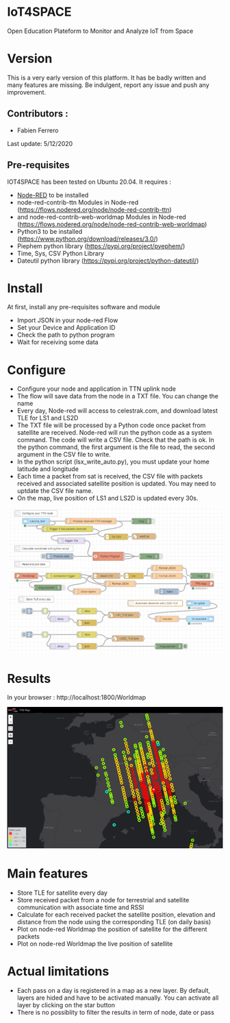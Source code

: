 # IoT4SPACE
Open Education Plateform to Monitor and Analyze IoT from Space 

# Version
This is a very early version of this platform. It has be badly written and many features are missing.
Be indulgent, report any issue and push any improvement.

## Contributors :
* Fabien Ferrero

Last update: 5/12/2020

## Pre-requisites

IOT4SPACE has been tested on Ubuntu 20.04.
It requires :
* [Node-RED](https://nodered.org) to be installed
* node-red-contrib-ttn Modules in Node-red (https://flows.nodered.org/node/node-red-contrib-ttn)
* and node-red-contrib-web-worldmap Modules in Node-red (https://flows.nodered.org/node/node-red-contrib-web-worldmap)
* Python3 to be installed (https://www.python.org/download/releases/3.0/)
* Piephem python library (https://pypi.org/project/pyephem/)
* Time, Sys, CSV Python Library
* Dateutil python library (https://pypi.org/project/python-dateutil/)

# Install

At first, install any pre-requisites software and module

* Import JSON in your node-red Flow
* Set your Device and Application ID
* Check the path to python program
* Wait for receiving some data

# Configure

* Configure your node and application in TTN uplink node
* The flow will save data from the node in a TXT file. You can change the name
* Every day, Node-red will access to celestrak.com, and download latest TLE for LS1 and LS2D
* The TXT file will be processed by a Python code once packet from satellite are received. Node-red will run the python code as a system command. The code will write a CSV file. Check that the path is ok. In the python command, the first argument is the file to read, the second argument in the CSV file to write.
* In the python script (lsx_write_auto.py), you must update your home latitude and longitude
* Each time a packet from sat is received, the CSV file with packets received and associated satellite position is updated. You may need to uptdate the CSV file name.
* On the map, live position of LS1 and LS2D is updated every 30s.

![Map](https://github.com/FabienFerrero/IoT4SPACE/blob/master/doc/node-red.jpg)

# Results

In your browser : http://localhost:1800/Worldmap

![Map](https://github.com/FabienFerrero/IoT4SPACE/blob/master/doc/LS1_map_Antibes_test5.jpg)

# Main features
* Store TLE for satellite every day
* Store received packet from a node for terrestrial and satellite communication with associate time and RSSI
* Calculate for each received packet the satellite position, elevation and distance from the node using the corresponding TLE (on daily basis)
* Plot on node-red Worldmap the position of satellite for the different packets
* Plot on node-red Worldmap the live position of satellite

# Actual limitations

* Each pass on a day is registered in a map as a new layer. By default, layers are hided and have to be activated manually. You can activate all layer by clicking on the star button
* There is no possiblity to filter the results in term of node, date or pass



